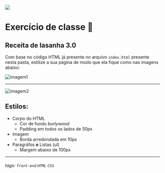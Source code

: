 ![]()<img src ="https://i.ibb.co/HxbwZMt/photoshop-capa-codelab.png" >

# Exercício de classe 🏫

## Receita de lasanha 3.0 

Com base no código HTML já presente no arquivo `index.html` presente nesta pasta, estilize a sua página de modo que ela fique como nas imagens abaixo:

![imagem1](https://i.imgur.com/f2H4EtM.png)

---

![imagem2](https://i.imgur.com/HajwOQ4.png)

## Estilos: 
- Corpo do HTML
  - Cor de fundo *burlywood*
  - Padding em todos os lados de 50px
- Imagem
  - Borda arredondada em 10px
- Paragráfos **e** Listas (ul)
  - Margem abaixo de 100px 

---

###### tags: `front-end` `HTML` `CSS`
